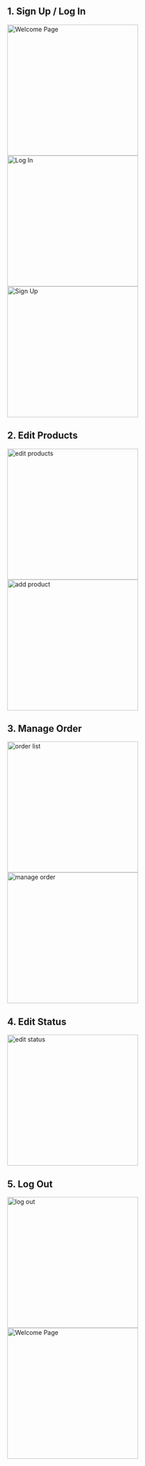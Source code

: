 ## 1. Sign Up / Log In

<img width="300" alt="Welcome Page" src="https://user-images.githubusercontent.com/81685914/117622535-a889e500-b1ad-11eb-8eea-a16cc7052514.png">  <img width="300" alt="Log In" src="https://user-images.githubusercontent.com/81685914/117622939-251cc380-b1ae-11eb-9c9e-343711744930.png">  <img width="300" alt="Sign Up" src="https://user-images.githubusercontent.com/81685914/117622617-c8210d80-b1ad-11eb-8716-e6cf8f3ea6a3.png">

## 2. Edit Products

<img width="300" alt="edit products" src="https://user-images.githubusercontent.com/81685914/117623883-4500b700-b1af-11eb-9d88-6aa53bcca68e.png"> <img width="300" alt="add product" src="https://user-images.githubusercontent.com/81685914/117623952-59dd4a80-b1af-11eb-98b1-a7977250aae1.png">

## 3. Manage Order

<img width="300" alt="order list" src="https://user-images.githubusercontent.com/81685914/117624013-6792d000-b1af-11eb-85a7-23f703164e6d.png">  <img width="300" alt="manage order" src="https://user-images.githubusercontent.com/81685914/117624038-6eb9de00-b1af-11eb-95e1-5aaa1195bbba.png">

## 4. Edit Status

<img width="300" alt="edit status" src="https://user-images.githubusercontent.com/81685914/117624321-c0626880-b1af-11eb-8158-e5b4a87107bf.png">

## 5. Log Out

<img width="300" alt="log out" src="https://user-images.githubusercontent.com/81685914/117624369-cfe1b180-b1af-11eb-9482-e362391a9401.png"> <img width="300" alt="Welcome Page" src="https://user-images.githubusercontent.com/81685914/117624389-d4a66580-b1af-11eb-9fcd-df3e12514d4b.png">



